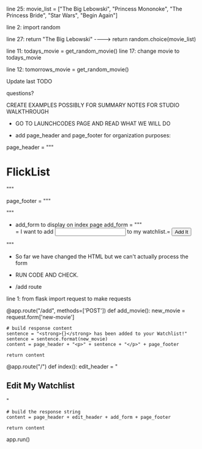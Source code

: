 <!-- Reminders -->

<!-- Studio Solution -->

line 25: movie_list = ["The Big Lebowski", "Princess Mononoke", "The Princess Bride", "Star Wars", "Begin Again"]

line 2: import random

line 27: return "The Big Lebowski" ----> return random.choice(movie_list)

line 11: todays_movie = get_random_movie()
line 17: change movie to todays_movie

line 12: tomorrows_movie = get_random_movie()

Update last TODO

questions?


<!-- Summary -->


<!-- TODO -->

CREATE EXAMPLES POSSIBLY FOR SUMMARY
NOTES FOR STUDIO WALKTHROUGH


<!-- Studio Walkthrough -->
- GO TO LAUNCHCODES PAGE AND READ WHAT WE WILL DO

- add page_header and page_footer for organization purposes:

page_header = """
<!DOCTYPE html>
<html>
    <head>
        <title>FlickList</title>
    </head>
    <body>
        <h1>FlickList</h1>
"""

page_footer = """
    </body>
</html>
"""


- add_form to display on index page
add_form = """
    <form action="/add" method="post">=
            I want to add
            <input type="text" name="new-movie"/>
            to my watchlist.=
        <input type="submit" value="Add It"/>
    </form>
"""
- So far we have changed the HTML but we can't actually process the form

- RUN CODE AND CHECK.

- /add route

line 1: from flask import request to make requests

@app.route("/add", methods=['POST'])
def add_movie():
    new_movie = request.form['new-movie']

    # build response content
    sentence = "<strong>{}</strong> has been added to your Watchlist!"
    sentence = sentence.format(new_movie)
    content = page_header + "<p>" + sentence + "</p>" + page_footer

    return content

@app.route("/")
def index():
    edit_header = "<h2>Edit My Watchlist</h2>"

    # build the response string
    content = page_header + edit_header + add_form + page_footer

    return content


app.run()
